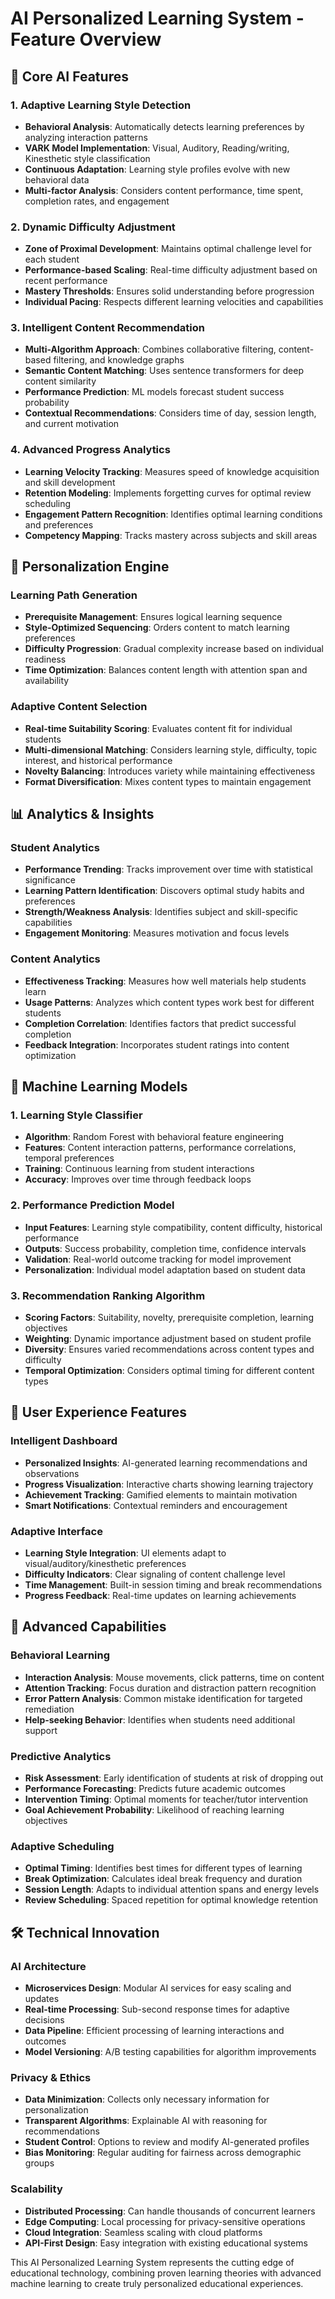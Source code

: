 # AI Personalized Learning System - Feature Overview

## 🧠 Core AI Features

### 1. **Adaptive Learning Style Detection**
- **Behavioral Analysis**: Automatically detects learning preferences by analyzing interaction patterns
- **VARK Model Implementation**: Visual, Auditory, Reading/writing, Kinesthetic style classification  
- **Continuous Adaptation**: Learning style profiles evolve with new behavioral data
- **Multi-factor Analysis**: Considers content performance, time spent, completion rates, and engagement

### 2. **Dynamic Difficulty Adjustment**
- **Zone of Proximal Development**: Maintains optimal challenge level for each student
- **Performance-based Scaling**: Real-time difficulty adjustment based on recent performance
- **Mastery Thresholds**: Ensures solid understanding before progression
- **Individual Pacing**: Respects different learning velocities and capabilities

### 3. **Intelligent Content Recommendation**
- **Multi-Algorithm Approach**: Combines collaborative filtering, content-based filtering, and knowledge graphs
- **Semantic Content Matching**: Uses sentence transformers for deep content similarity
- **Performance Prediction**: ML models forecast student success probability
- **Contextual Recommendations**: Considers time of day, session length, and current motivation

### 4. **Advanced Progress Analytics**
- **Learning Velocity Tracking**: Measures speed of knowledge acquisition and skill development
- **Retention Modeling**: Implements forgetting curves for optimal review scheduling
- **Engagement Pattern Recognition**: Identifies optimal learning conditions and preferences
- **Competency Mapping**: Tracks mastery across subjects and skill areas

## 🎯 Personalization Engine

### Learning Path Generation
- **Prerequisite Management**: Ensures logical learning sequence
- **Style-Optimized Sequencing**: Orders content to match learning preferences
- **Difficulty Progression**: Gradual complexity increase based on individual readiness
- **Time Optimization**: Balances content length with attention span and availability

### Adaptive Content Selection
- **Real-time Suitability Scoring**: Evaluates content fit for individual students
- **Multi-dimensional Matching**: Considers learning style, difficulty, topic interest, and historical performance
- **Novelty Balancing**: Introduces variety while maintaining effectiveness
- **Format Diversification**: Mixes content types to maintain engagement

## 📊 Analytics & Insights

### Student Analytics
- **Performance Trending**: Tracks improvement over time with statistical significance
- **Learning Pattern Identification**: Discovers optimal study habits and preferences
- **Strength/Weakness Analysis**: Identifies subject and skill-specific capabilities
- **Engagement Monitoring**: Measures motivation and focus levels

### Content Analytics
- **Effectiveness Tracking**: Measures how well materials help students learn
- **Usage Patterns**: Analyzes which content types work best for different students
- **Completion Correlation**: Identifies factors that predict successful completion
- **Feedback Integration**: Incorporates student ratings into content optimization

## 🔬 Machine Learning Models

### 1. **Learning Style Classifier**
- **Algorithm**: Random Forest with behavioral feature engineering
- **Features**: Content interaction patterns, performance correlations, temporal preferences
- **Training**: Continuous learning from student interactions
- **Accuracy**: Improves over time through feedback loops

### 2. **Performance Prediction Model**
- **Input Features**: Learning style compatibility, content difficulty, historical performance
- **Outputs**: Success probability, completion time, confidence intervals
- **Validation**: Real-world outcome tracking for model improvement
- **Personalization**: Individual model adaptation based on student data

### 3. **Recommendation Ranking Algorithm**
- **Scoring Factors**: Suitability, novelty, prerequisite completion, learning objectives
- **Weighting**: Dynamic importance adjustment based on student profile
- **Diversity**: Ensures varied recommendations across content types and difficulty
- **Temporal Optimization**: Considers optimal timing for different content types

## 🎨 User Experience Features

### Intelligent Dashboard
- **Personalized Insights**: AI-generated learning recommendations and observations
- **Progress Visualization**: Interactive charts showing learning trajectory
- **Achievement Tracking**: Gamified elements to maintain motivation
- **Smart Notifications**: Contextual reminders and encouragement

### Adaptive Interface
- **Learning Style Integration**: UI elements adapt to visual/auditory/kinesthetic preferences
- **Difficulty Indicators**: Clear signaling of content challenge level
- **Time Management**: Built-in session timing and break recommendations
- **Progress Feedback**: Real-time updates on learning achievements

## 🔮 Advanced Capabilities

### Behavioral Learning
- **Interaction Analysis**: Mouse movements, click patterns, time on content
- **Attention Tracking**: Focus duration and distraction pattern recognition
- **Error Pattern Analysis**: Common mistake identification for targeted remediation
- **Help-seeking Behavior**: Identifies when students need additional support

### Predictive Analytics
- **Risk Assessment**: Early identification of students at risk of dropping out
- **Performance Forecasting**: Predicts future academic outcomes
- **Intervention Timing**: Optimal moments for teacher/tutor intervention
- **Goal Achievement Probability**: Likelihood of reaching learning objectives

### Adaptive Scheduling
- **Optimal Timing**: Identifies best times for different types of learning
- **Break Optimization**: Calculates ideal break frequency and duration
- **Session Length**: Adapts to individual attention spans and energy levels
- **Review Scheduling**: Spaced repetition for optimal knowledge retention

## 🛠️ Technical Innovation

### AI Architecture
- **Microservices Design**: Modular AI services for easy scaling and updates
- **Real-time Processing**: Sub-second response times for adaptive decisions
- **Data Pipeline**: Efficient processing of learning interactions and outcomes
- **Model Versioning**: A/B testing capabilities for algorithm improvements

### Privacy & Ethics
- **Data Minimization**: Collects only necessary information for personalization
- **Transparent Algorithms**: Explainable AI with reasoning for recommendations
- **Student Control**: Options to review and modify AI-generated profiles
- **Bias Monitoring**: Regular auditing for fairness across demographic groups

### Scalability
- **Distributed Processing**: Can handle thousands of concurrent learners
- **Edge Computing**: Local processing for privacy-sensitive operations
- **Cloud Integration**: Seamless scaling with cloud platforms
- **API-First Design**: Easy integration with existing educational systems

This AI Personalized Learning System represents the cutting edge of educational technology, combining proven learning theories with advanced machine learning to create truly personalized educational experiences.